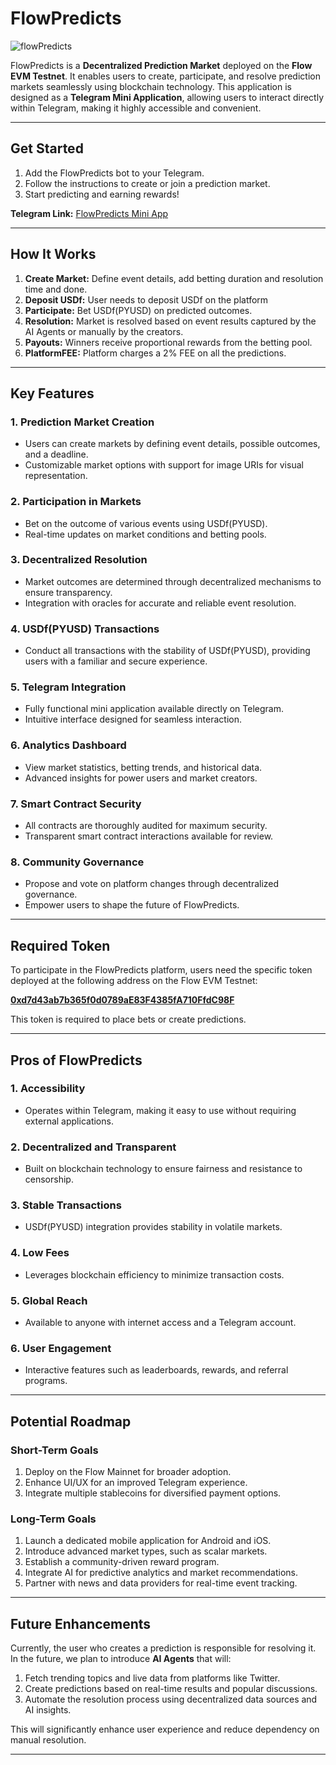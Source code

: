 # FlowPredicts
![flowPredicts](https://github.com/user-attachments/assets/21b93f6d-830c-41be-a91c-e30fc531c05a)

FlowPredicts is a **Decentralized Prediction Market** deployed on the **Flow EVM Testnet**. It enables users to create, participate, and resolve prediction markets seamlessly using blockchain technology. This application is designed as a **Telegram Mini Application**, allowing users to interact directly within Telegram, making it highly accessible and convenient.

---

## Get Started

1. Add the FlowPredicts bot to your Telegram.
2. Follow the instructions to create or join a prediction market.
3. Start predicting and earning rewards!

**Telegram Link:** [FlowPredicts Mini App](https://t.me/Flow_Predict_bot/FlowPredicts.)

---

## How It Works

1. **Create Market:** Define event details, add betting duration and resolution time and done.
2. **Deposit USDf:** User needs to deposit USDf on the platform
3. **Participate:** Bet USDf(PYUSD) on predicted outcomes.
4. **Resolution:** Market is resolved based on event results captured by the AI Agents or manually by the creators.
5. **Payouts:** Winners receive proportional rewards from the betting pool.
6. **PlatformFEE:** Platform charges a 2% FEE on all the predictions.

---

## Key Features

### 1. **Prediction Market Creation**
   - Users can create markets by defining event details, possible outcomes, and a deadline.
   - Customizable market options with support for image URIs for visual representation.

### 2. **Participation in Markets**
   - Bet on the outcome of various events using USDf(PYUSD).
   - Real-time updates on market conditions and betting pools.

### 3. **Decentralized Resolution**
   - Market outcomes are determined through decentralized mechanisms to ensure transparency.
   - Integration with oracles for accurate and reliable event resolution.

### 4. **USDf(PYUSD) Transactions**
   - Conduct all transactions with the stability of USDf(PYUSD), providing users with a familiar and secure experience.

### 5. **Telegram Integration**
   - Fully functional mini application available directly on Telegram.
   - Intuitive interface designed for seamless interaction.

### 6. **Analytics Dashboard**
   - View market statistics, betting trends, and historical data.
   - Advanced insights for power users and market creators.

### 7. **Smart Contract Security**
   - All contracts are thoroughly audited for maximum security.
   - Transparent smart contract interactions available for review.

### 8. **Community Governance**
   - Propose and vote on platform changes through decentralized governance.
   - Empower users to shape the future of FlowPredicts.

---

## Required Token

To participate in the FlowPredicts platform, users need the specific token deployed at the following address on the Flow EVM Testnet:

**[0xd7d43ab7b365f0d0789aE83F4385fA710FfdC98F](https://evm-testnet.flowscan.io/address/0xd7d43ab7b365f0d0789aE83F4385fA710FfdC98F)**

This token is required to place bets or create predictions.

---

## Pros of FlowPredicts

### 1. **Accessibility**
   - Operates within Telegram, making it easy to use without requiring external applications.

### 2. **Decentralized and Transparent**
   - Built on blockchain technology to ensure fairness and resistance to censorship.

### 3. **Stable Transactions**
   - USDf(PYUSD) integration provides stability in volatile markets.

### 4. **Low Fees**
   - Leverages blockchain efficiency to minimize transaction costs.

### 5. **Global Reach**
   - Available to anyone with internet access and a Telegram account.

### 6. **User Engagement**
   - Interactive features such as leaderboards, rewards, and referral programs.

---

## Potential Roadmap

### Short-Term Goals
1. Deploy on the Flow Mainnet for broader adoption.
2. Enhance UI/UX for an improved Telegram experience.
3. Integrate multiple stablecoins for diversified payment options.

### Long-Term Goals
1. Launch a dedicated mobile application for Android and iOS.
2. Introduce advanced market types, such as scalar markets.
3. Establish a community-driven reward program.
4. Integrate AI for predictive analytics and market recommendations.
5. Partner with news and data providers for real-time event tracking.

---

## Future Enhancements

Currently, the user who creates a prediction is responsible for resolving it. In the future, we plan to introduce **AI Agents** that will:

1. Fetch trending topics and live data from platforms like Twitter.
2. Create predictions based on real-time results and popular discussions.
3. Automate the resolution process using decentralized data sources and AI insights.

This will significantly enhance user experience and reduce dependency on manual resolution.

---



